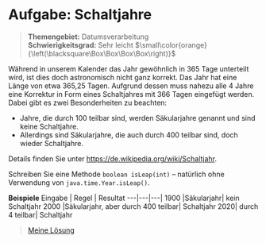 # Aufgabe: Schaltjahre
> **Themengebiet:** Datumsverarbeitung  
> **Schwierigkeitsgrad:** Sehr leicht $\small\color{orange}{\left(\blacksquare\Box\Box\Box\Box\right)}$  

Während in unserem Kalender das Jahr gewöhnlich in 365 Tage unterteilt wird, ist dies doch astronomisch nicht ganz korrekt. Das Jahr hat eine Länge von etwa 365,25 Tagen. Aufgrund dessen muss nahezu alle 4 Jahre eine Korrektur in Form eines Schaltjahres mit 366 Tagen eingefügt werden. Dabei gibt es zwei Besonderheiten zu beachten:

- Jahre, die durch 100 teilbar sind, werden Säkularjahre genannt und sind keine Schaltjahre.
- Allerdings sind Säkularjahre, die auch durch 400 teilbar sind, doch wieder Schaltjahre.

Details finden Sie unter https://de.wikipedia.org/wiki/Schaltjahr.

Schreiben Sie eine Methode ```boolean isLeap(int)``` – natürlich ohne Verwendung von ```java.time.Year.isLeap()```.

**Beispiele**
Eingabe |	Regel	| Resultat
---|---|---|
1900	|Säkularjahr|	kein Schaltjahr
2000	|Säkularjahr, aber durch 400 teilbar|	Schaltjahr
2020|	durch 4 teilbar|	Schaltjahr


> [Meine Lösung](https://github.com/ShantGananian/JavaProgrammierung/blob/master/sehr%20leicht/Datumsverarbeitung/Schaltjahre/src/main/java/Schaltjahre.java)
